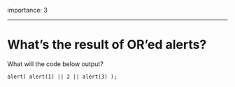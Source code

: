 importance: 3

---

# What’s the result of OR’ed alerts?

What will the code below output?

    alert( alert(1) || 2 || alert(3) );
